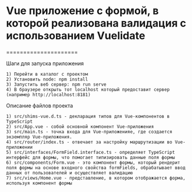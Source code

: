 # Vue приложение с формой, в которой реализована валидация с использованием Vuelidate
=====================

Шаги для запуска приложения
```
1) Перейти в каталог с проектом
2) Установить node: npm install
3) Запустить веб сервер: npm run serve
4) В браузере открыть тот localhost который предоставит сервер (например http://localhost:8181)
```

Описание файлов проекта
```
1) src/shims-vue.d.ts - декларация типов для Vue-компонентов в TypeScript
2) src/App.vue - собой основной компонент Vue-приложения
3) src/main.ts - точка входа для Vue-приложенияe, где создается экземпляр Vue-приложения.
4) src/router/index.ts - отвечает за настройку маршрутизации во Vue-приложении
5) src/interfaces/FormField.interface.ts - определяет TypeScript интерфейс для формы, что помогает типизировать данные поля формы
6) src/components/Form.vue - это компонент формы, который рендерит поля формы на основе входного свойства formFields, обрабатывает ввод данных от пользователей и осуществляет валидацию
7) src/views/Home.vue - представление, в котором отображается форма, используя компонент формы
```

